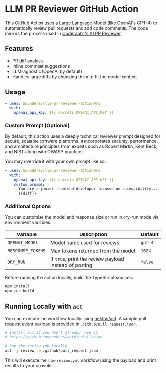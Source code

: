 # LLM PR Reviewer GitHub Action

This GitHub Action uses a Large Language Model (like OpenAI's GPT-4) to automatically review pull requests and add code comments. The code mirrors the process used in [Coderabbit's AI PR Reviewer](https://github.com/coderabbitai/ai-pr-reviewer).

## Features

- PR diff analysis
- Inline comment suggestions
- LLM-agnostic (OpenAI by default)
- Handles large diffs by chunking them to fit the model context

## Usage

```yaml
- uses: SaundersB/llm-pr-reviewer-action@v1
  with:
    openai_api_key: ${{ secrets.OPENAI_API_KEY }}
```

### Custom Prompt (Optional)

By default, this action uses a deeply technical reviewer prompt designed for secure, scalable software platforms. It incorporates security, performance, and architecture principles from experts such as Robert Martin, Kent Beck, and NIST along with OWASP practices.

You may override it with your own prompt like so:

```yaml
- uses: SaundersB/llm-pr-reviewer-action@v1
  with:
    openai_api_key: ${{ secrets.OPENAI_API_KEY }}
    custom_prompt: |
      You are a junior frontend developer focused on accessibility...
      {{diff}}
```

### Additional Options

You can customize the model and response size or run in dry-run mode via environment variables:

| Variable | Description | Default |
| -------- | ----------- | ------- |
| `OPENAI_MODEL` | Model name used for reviews | `gpt-4` |
| `RESPONSE_TOKENS` | Max tokens returned from the model | `1024` |
| `DRY_RUN` | If `true`, print the review payload instead of posting | `false` |

Before running the action locally, build the TypeScript sources:

```bash
npm install
npm run build
```

## Running Locally with `act`

You can execute the workflow locally using [nektos/act](https://github.com/nektos/act). A sample pull request event payload is provided in `.github/pull_request.json`.

```bash
# Install act if you don't already have it
# https://github.com/nektos/act#installation

# Run the review job locally
act -j review -e .github/pull_request.json
```

This will execute the `llm-review.yml` workflow using the payload and print results to your console.

